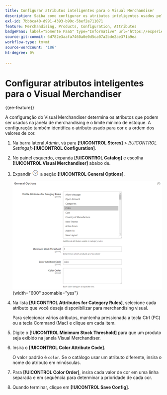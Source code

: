 ```yaml
---
title: Configurar atributos inteligentes para o Visual Merchandiser
description: Saiba como configurar os atributos inteligentes usados pelo Visual Merchandiser.
exl-id: 7bbbca40-d991-4393-b99c-5bef2e711071
feature: Merchandising, Products, Configuration, Attributes
badgePaas: label="Somente PaaS" type="Informative" url="https://experienceleague.adobe.com/pt-br/docs/commerce/user-guides/product-solutions" tooltip="Aplica-se somente a projetos do Adobe Commerce na nuvem (infraestrutura do PaaS gerenciada pela Adobe) e a projetos locais."
source-git-commit: 6d782e3aafa7460a0e0d5ca07a2bde2ae371a9ea
workflow-type: tm+mt
source-wordcount: '186'
ht-degree: 0%

---
```


# Configurar atributos inteligentes para o Visual Merchandiser

{{ee-feature}}

A configuração do Visual Merchandiser determina os atributos que podem ser usados na janela de merchandising e o limite mínimo de estoque. A configuração também identifica o atributo usado para cor e a ordem dos valores de cor.

1. Na barra lateral _Admin_, vá para **[!UICONTROL Stores]** > _[!UICONTROL Settings]_>**[!UICONTROL Configuration]**.

1. No painel esquerdo, expanda **[!UICONTROL Catalog]** e escolha **[!UICONTROL Visual Merchandiser]** abaixo de.

1. Expandir ![Seletor de expansão](../assets/icon-display-expand.png) a seção **[!UICONTROL General Options]**.

   ![Configuração do catálogo - visual merchandiser](../configuration-reference/catalog/assets/catalog-visual-merchandiser-general-options.png){width="600" zoomable="yes"}

1. Na lista **[!UICONTROL Attributes for Category Rules]**, selecione cada atributo que você deseja disponibilizar para merchandising visual.

   Para selecionar vários atributos, mantenha pressionada a tecla Ctrl (PC) ou a tecla Command (Mac) e clique em cada item.

1. Digite o **[!UICONTROL Minimum Stock Threshold]** para que um produto seja exibido na janela Visual Merchandiser.

1. Insira o **[!UICONTROL Color Attribute Code]**.

   O valor padrão é `color`. Se o catálogo usar um atributo diferente, insira o nome do atributo em minúsculas.

1. Para **[!UICONTROL Color Order]**, insira cada valor de cor em uma linha separada e em sequência para determinar a prioridade de cada cor.

1. Quando terminar, clique em **[!UICONTROL Save Config]**.
